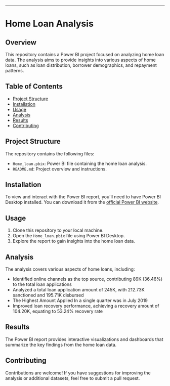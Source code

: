 
---

# Home Loan Analysis

## Overview
This repository contains a Power BI project focused on analyzing home loan data. The analysis aims to provide insights into various aspects of home loans, such as loan distribution, borrower demographics, and repayment patterns.

## Table of Contents
- [Project Structure](#project-structure)
- [Installation](#installation)
- [Usage](#usage)
- [Analysis](#analysis)
- [Results](#results)
- [Contributing](#contributing)


## Project Structure
The repository contains the following files:
- `Home_loan.pbix`: Power BI file containing the home loan analysis.
- `README.md`: Project overview and instructions.

## Installation
To view and interact with the Power BI report, you'll need to have Power BI Desktop installed. You can download it from the [official Power BI website](https://powerbi.microsoft.com/desktop/).

## Usage
1. Clone this repository to your local machine.
2. Open the `Home_loan.pbix` file using Power BI Desktop.
3. Explore the report to gain insights into the home loan data.

## Analysis
The analysis covers various aspects of home loans, including:

- Identified online channels as the top source, contributing 89K (36.46\%) to the total loan applications
- Analyzed a total loan application amount of 245K, with 212.73K sanctioned and 195.71K disbursed
- The Highest Amount Applied In a single quarter was in July 2019
- Improved loan recovery performance, achieving a recovery amount of 104.20K, equating to 53.24% recovery rate

## Results
The Power BI report provides interactive visualizations and dashboards that summarize the key findings from the home loan data.

## Contributing
Contributions are welcome! If you have suggestions for improving the analysis or additional datasets, feel free to submit a pull request.

